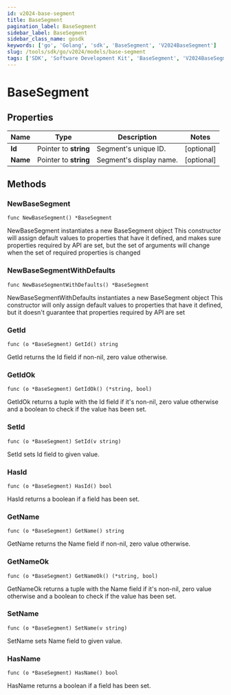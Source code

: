 ```yaml
---
id: v2024-base-segment
title: BaseSegment
pagination_label: BaseSegment
sidebar_label: BaseSegment
sidebar_class_name: gosdk
keywords: ['go', 'Golang', 'sdk', 'BaseSegment', 'V2024BaseSegment'] 
slug: /tools/sdk/go/v2024/models/base-segment
tags: ['SDK', 'Software Development Kit', 'BaseSegment', 'V2024BaseSegment']
---
```


# BaseSegment

## Properties

Name | Type | Description | Notes
------------ | ------------- | ------------- | -------------
**Id** | Pointer to **string** | Segment's unique ID. | [optional] 
**Name** | Pointer to **string** | Segment's display name. | [optional] 

## Methods

### NewBaseSegment

`func NewBaseSegment() *BaseSegment`

NewBaseSegment instantiates a new BaseSegment object
This constructor will assign default values to properties that have it defined,
and makes sure properties required by API are set, but the set of arguments
will change when the set of required properties is changed

### NewBaseSegmentWithDefaults

`func NewBaseSegmentWithDefaults() *BaseSegment`

NewBaseSegmentWithDefaults instantiates a new BaseSegment object
This constructor will only assign default values to properties that have it defined,
but it doesn't guarantee that properties required by API are set

### GetId

`func (o *BaseSegment) GetId() string`

GetId returns the Id field if non-nil, zero value otherwise.

### GetIdOk

`func (o *BaseSegment) GetIdOk() (*string, bool)`

GetIdOk returns a tuple with the Id field if it's non-nil, zero value otherwise
and a boolean to check if the value has been set.

### SetId

`func (o *BaseSegment) SetId(v string)`

SetId sets Id field to given value.

### HasId

`func (o *BaseSegment) HasId() bool`

HasId returns a boolean if a field has been set.

### GetName

`func (o *BaseSegment) GetName() string`

GetName returns the Name field if non-nil, zero value otherwise.

### GetNameOk

`func (o *BaseSegment) GetNameOk() (*string, bool)`

GetNameOk returns a tuple with the Name field if it's non-nil, zero value otherwise
and a boolean to check if the value has been set.

### SetName

`func (o *BaseSegment) SetName(v string)`

SetName sets Name field to given value.

### HasName

`func (o *BaseSegment) HasName() bool`

HasName returns a boolean if a field has been set.


